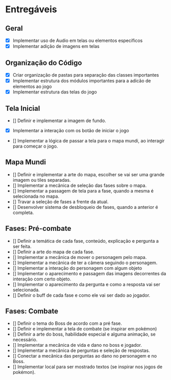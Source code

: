 # Entregáveis 

## Geral
- [X] Implementar uso de Audio em telas ou elementos específicos
- [X] Implementar adição de imagens em telas

## Organização do Código
- [X] Criar organização de pastas para separação das classes importantes
- [X] Implementar estrutura dos módulos importantes para a adicão de elementos ao jogo
- [X] Implementar estrutura das telas do jogo

## Tela Inicial
- [] Definir e implementar a imagem de fundo.
- [X] Implementar a interação com os botão de iniciar o jogo
- [] Implementar a lógica de passar a tela para o mapa mundi, ao interagir para começar o jogo.

## Mapa Mundi
- [] Definir e implementar a arte do mapa, escolher se vai ser uma grande imagem ou tiles separadas.
- [] Implementar a mecânica de seleção das fases sobre o mapa.
- [] Implementar a passagem de tela para a fase, quando a mesma é selecionada no mapa.
- [] Travar a seleção de fases a frente da atual.
- [] Desenvolver sistema de desbloqueio de fases, quando a anterior é completa.

## Fases: Pré-combate
- [] Definir a temática de cada fase, conteúdo, explicação e pergunta a ser feita.
- [] Definir a arte do mapa de cada fase.
- [] Implementar a mecânica de mover o personagem pelo mapa.
- [] Implementar a mecânica de ter a câmera seguindo o personagem.
- [] Implementar a interação do personagem com algum objeto
- [] Implementar o aparecimento e passagem das imagens decorrentes da interação com certo objeto.
- [] Implementar o aparecimento da pergunta e como a resposta vai ser selecionada.
- [] Definir o buff de cada fase e como ele vai ser dado ao jogador.

## Fases: Combate
- [] Definir o tema do Boss de acordo com a pré fase.
- [] Definir e implementar a tela de combate (se inspirar em pokémon)
- [] Definir a arte do boss, habilidade especial e alguma animação, se necessário.
- [] Implementar a mecânica de vida e dano no boss e jogador.
- [] Implementar a mecânica de perguntas e seleção de respostas.
- [] Conectar a mecânica das perguntas ao dano no personagem e no Boss.
- [] Implementar local para ser mostrado textos (se inspirar nos jogos de pokémon).
